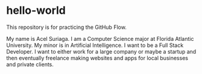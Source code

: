 # hello-world
This repository is for practicing the GitHub Flow.

My name is Acel Suriaga. I am a Computer Science major at Florida Atlantic University.
My minor is in Artificial Intelligence. I want to be a Full Stack Developer.
I want to either work for a large company or maybe a startup and then eventually freelance making websites and apps for local businesses and private clients.
